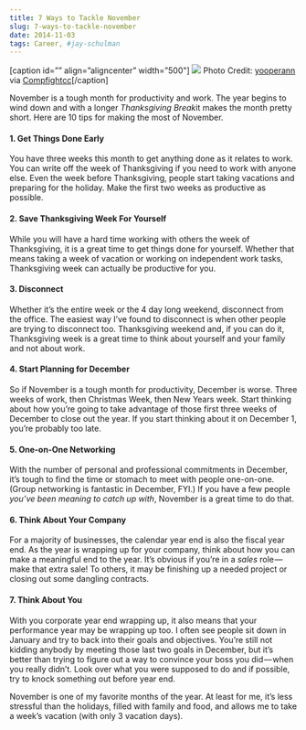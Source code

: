 ```yaml
---
title: 7 Ways to Tackle November
slug: 7-ways-to-tackle-november
date: 2014-11-03
tags: Career, #jay-schulman
---
```


[caption id=”” align=”aligncenter” width=”500"]
![](__GHOST_URL__/content/images/max/800/0-5TKnG8mqJrdXL5yt.jpg)
Photo Credit: [yooperann](https://www.flickr.com/photos/99923398@N00/6394913927/) via [Compfight](http://compfight.com)[cc](https://creativecommons.org/licenses/by-nc-nd/2.0/)[/caption]

November is a tough month for productivity and work. The year begins to wind down and with a longer *Thanksgiving Break*it makes the month pretty short. Here are 10 tips for making the most of November.

#### 1. Get Things Done Early

You have three weeks this month to get anything done as it relates to work. You can write off the week of Thanksgiving if you need to work with anyone else. Even the week before Thanksgiving, people start taking vacations and preparing for the holiday. Make the first two weeks as productive as possible.

#### 2. Save Thanksgiving Week For Yourself

While you will have a hard time working with others the week of Thanksgiving, it is a great time to get things done for yourself. Whether that means taking a week of vacation or working on independent work tasks, Thanksgiving week can actually be productive for you.

#### 3. Disconnect

Whether it’s the entire week or the 4 day long weekend, disconnect from the office. The easiest way I’ve found to disconnect is when other people are trying to disconnect too. Thanksgiving weekend and, if you can do it, Thanksgiving week is a great time to think about yourself and your family and not about work.

#### 4. Start Planning for December

So if November is a tough month for productivity, December is worse. Three weeks of work, then Christmas Week, then New Years week. Start thinking about how you’re going to take advantage of those first three weeks of December to close out the year. If you start thinking about it on December 1, you’re probably too late.

#### 5. One-on-One Networking

With the number of personal and professional commitments in December, it’s tough to find the time or stomach to meet with people one-on-one. (Group networking is fantastic in December, FYI.) If you have a few people *you’ve been meaning to catch up with*, November is a great time to do that.

#### 6. Think About Your Company

For a majority of businesses, the calendar year end is also the fiscal year end. As the year is wrapping up for your company, think about how you can make a meaningful end to the year. It’s obvious if you’re in a *sales* role — make that extra sale! To others, it may be finishing up a needed project or closing out some dangling contracts.

#### 7. Think About You

With you corporate year end wrapping up, it also means that your performance year may be wrapping up too. I often see people sit down in January and try to back into their goals and objectives. You’re still not kidding anybody by meeting those last two goals in December, but it’s better than trying to figure out a way to convince your boss you did — when you really didn’t. Look over what you were supposed to do and if possible, try to knock something out before year end.

November is one of my favorite months of the year. At least for me, it’s less stressful than the holidays, filled with family and food, and allows me to take a week’s vacation (with only 3 vacation days).

